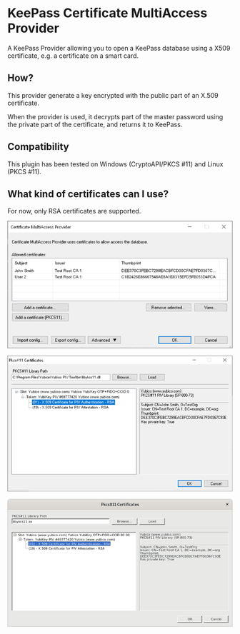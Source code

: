 # KeePass Certificate MultiAccess Provider

A KeePass Provider allowing you to open a KeePass database using a X509 certificate, e.g. a certificate on a smart card.


## How?

This provider generate a key encrypted with the public part of an X.509 certificate.

When the provider is used, it decrypts part of the master password using the private part of the certificate, and returns it to KeePass.


## Compatibility

This plugin has been tested on Windows (CryptoAPI/PKCS #11) and Linux (PKCS #11).

## What kind of certificates can I use?

For now, only RSA certificates are supported.


![Certificate list](images/certificate-list.png)

![PKCS #11](images/pkcs11.png)

![PKCS #11 - Linux](images/pkcs11-linux.png)